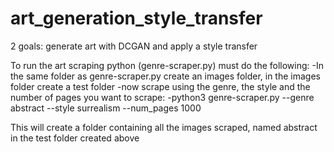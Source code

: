 # art_generation_style_transfer
2 goals: generate art with DCGAN and apply a style transfer

To run the art scraping python (genre-scraper.py) must do the following:
-In the same folder as genre-scraper.py create an images folder, in the images folder create a test folder
-now scrape using the genre, the style and the number of pages you want to scrape:
-python3 genre-scraper.py --genre abstract --style surrealism --num_pages 1000

This will create a folder containing all the images scraped, named abstract in the test folder created above


